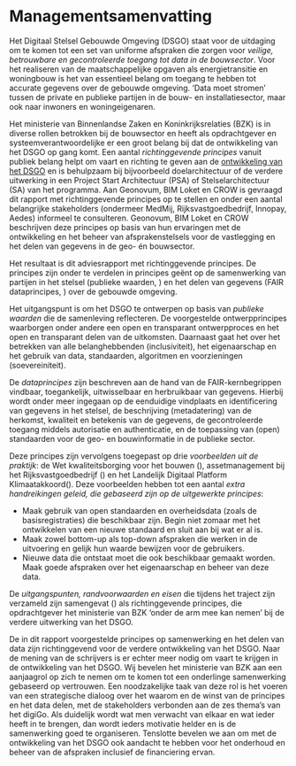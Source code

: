 Managementsamenvatting
======================

Het Digitaal Stelsel Gebouwde Omgeving (DSGO) staat voor de uitdaging om te komen tot een set van
uniforme afspraken die zorgen voor *veilige, betrouwbare en gecontroleerde
toegang tot data in de bouwsector*. Voor het realiseren van de maatschappelijke
opgaven als energietransitie en woningbouw is het van essentieel belang om
toegang te hebben tot accurate gegevens over de gebouwde omgeving. ‘Data moet
stromen’ tussen de private en publieke partijen in de bouw- en
installatiesector, maar ook naar inwoners en woningeigenaren.

Het ministerie van Binnenlandse Zaken en Koninkrijksrelaties (BZK) is in diverse rollen betrokken bij de bouwsector en heeft als opdrachtgever en systeemverantwoordelijke er een groot belang bij dat de ontwikkeling van het DSGO op gang komt. Een aantal *richtinggevende principes* vanuit publiek belang helpt om vaart en richting te geven aan de [ontwikkeling van het DSGO](https://www.digigo.nu/nieuws/2157352.aspx) en is behulpzaam bij bijvoorbeeld doelarchitectuur of de  verdere uitwerking in een Project Start Architectuur (PSA) of Stelselarchitectuur (SA) van het programma. Aan Geonovum, BIM Loket en CROW is gevraagd dit rapport met  richtinggevende principes op te stellen en onder een aantal belangrijke stakeholders (ondermeer
MedMij, Rijksvastgoedbedrijf, Innopay, Aedes) informeel te consulteren.
Geonovum, BIM Loket en CROW beschrijven deze principes op basis van hun ervaringen
met de ontwikkeling en het beheer van afsprakenstelsels voor de vastlegging en
het delen van gegevens in de geo- én bouwsector.

Het resultaat is dit adviesrapport met richtinggevende principes. De principes zijn
onder te verdelen in principes geënt op de samenwerking van partijen in het
stelsel (publieke waarden, <a href='#publiekewaarden'></a>) en het delen van gegevens (FAIR dataprincipes, <a href='#dataprincipes'></a>) over
de gebouwde omgeving.

Het uitgangspunt is om het DSGO te ontwerpen op basis van *publieke waarden* die
de samenleving reflecteren. De voorgestelde ontwerpprincipes waarborgen onder andere een open en transparant ontwerpproces en het open en transparant delen van de uitkomsten. Daarnaast gaat het over
het betrekken van alle belanghebbenden (inclusiviteit), het eigenaarschap en het gebruik van data, standaarden, algoritmen en voorzieningen (soevereiniteit).

De *dataprincipes* zijn beschreven aan de hand van de FAIR-kernbegrippen
vindbaar, toegankelijk, uitwisselbaar en herbruikbaar van gegevens.
Hierbij wordt onder meer ingegaan op de eenduidige vindplaats en identificering
van gegevens in het stelsel, de beschrijving (metadatering) van de herkomst,
kwaliteit en betekenis van de gegevens, de gecontroleerde toegang middels
autorisatie en authenticatie, en de toepassing van (open) standaarden voor de
geo- en bouwinformatie in de publieke sector.

Deze principes zijn vervolgens toegepast op drie *voorbeelden uit de praktijk*: de
Wet kwaliteitsborging voor het bouwen (<a href="#wet-kwaliteitsborging-voor-het-bouwen"></a>), assetmanagement bij het Rijksvastgoedbedrijf (<a href="#assetmanagement-bij-het-rijksvastgoedbedrijf"></a>) en het Landelijk Digitaal Platform Klimaatakkoord(<a href="#landelijk-digitaal-platform-klimaatakkoord"></a>).
Deze voorbeelden hebben tot een aantal *extra handreikingen geleid, die gebaseerd zijn op de uitgewerkte principes*:
- Maak gebruik van open standaarden en overheidsdata (zoals de basisregistraties) die beschikbaar zijn. Begin niet zomaar met het ontwikkelen van een nieuwe standaard en sluit aan bij wat er al is.
- Maak zowel bottom-up als top-down afspraken die werken in de uitvoering en gelijk hun waarde bewijzen voor de gebruikers.
- Nieuwe data die ontstaat moet die ook beschikbaar gemaakt worden. Maak goede afspraken over het eigenaarschap en beheer van deze data. 

De *uitgangspunten, randvoorwaarden en eisen* die tijdens het traject zijn
verzameld zijn samengevat (<a href='#uitgangspunten-randvoorwaarden-en-eisen'></a>) als richtinggevende principes, die opdrachtgever het ministerie van BZK
‘onder de arm mee kan nemen’ bij de verdere uitwerking van het DSGO.

De in dit rapport voorgestelde principes op samenwerking en het delen van data zijn richtinggevend voor de verdere ontwikkeling van het DSGO. Naar de mening van de schrijvers is er echter meer nodig om vaart te krijgen in de ontwikkeling van het DSGO. Wij bevelen het ministerie van BZK aan een aanjaagrol op zich te nemen om te komen tot een onderlinge samenwerking gebaseerd op vertrouwen. Een noodzakelijke taak van deze rol is het voeren van een strategische dialoog over het waarom en de winst van de principes en het data delen, met de stakeholders verbonden aan de zes thema’s van het digiGo. Als duidelijk wordt wat men verwacht van elkaar en wat ieder heeft in te brengen, dan wordt ieders motivatie helder en is de samenwerking goed te organiseren. Tenslotte bevelen we aan om met de ontwikkeling van het DSGO ook aandacht te hebben voor het onderhoud en beheer van de afspraken inclusief de financiering ervan.
